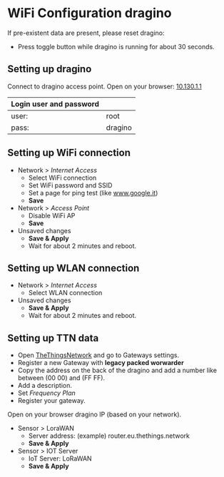 # WiFi Configuration dragino

If pre-existent data are present, please reset dragino:

- Press toggle button while dragino is running for about 30 seconds.

## Setting up dragino

Connect to dragino access point.
Open on your browser: [10.130.1.1](10.130.1.1)

| Login user and password | |
| --- | --- |
| user: | root |
| pass: | dragino |

## Setting up WiFi connection

- Network > *Internet Access*
  - Select WiFi connection
  - Set WiFi password and SSID
  - Set a page for ping test (like www.google.it)
  - **Save**
- Network > *Access Point*
  - Disable WiFi AP
  - **Save**
- Unsaved changes
  - **Save & Apply**
  - Wait for about 2 minutes and reboot.

## Setting up WLAN connection

- Network > *Internet Access*
  - Select WLAN connection
- Unsaved changes
  - **Save & Apply**
  - Wait for about 2 minutes and reboot.

## Setting up TTN data

- Open [TheThingsNetwork](thethingsnetwork.org) and go to Gateways settings.
- Register a new Gateway with **legacy packed worwarder**
- Copy the address on the back of the dragino and add a number like between (00 00) and (FF FF).
- Add a description.
- Set *Frequency Plan*
- Register your gateway.

Open on your browser dragino IP (based on your network).

- Sensor > LoraWAN
  - Server address: (example) router.eu.thethings.network
  - **Save & Apply**
- Sensor > IOT Server
  - IoT Server: LoRaWAN
  - **Save & Apply**
